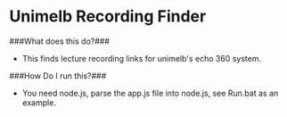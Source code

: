 Unimelb Recording Finder
=======

###What does this do?###
 - This finds lecture recording links for unimelb's echo 360 system.

###How Do I run this?###
 - You need node.js, parse the app.js file into node.js, see Run.bat as an example.
